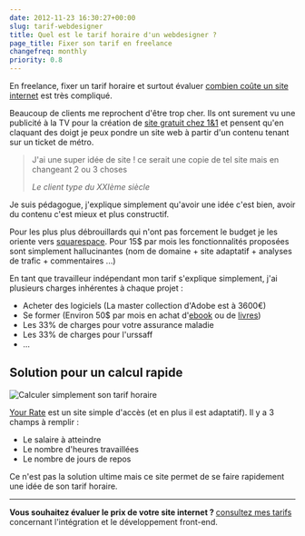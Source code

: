 ```yaml
---
date: 2012-11-23 16:30:27+00:00
slug: tarif-webdesigner
title: Quel est le tarif horaire d'un webdesigner ?
page_title: Fixer son tarif en freelance
changefreq: monthly
priority: 0.8
---
```


En freelance, fixer un tarif horaire et surtout évaluer [combien coûte un site internet](/blog/prix-site-internet.html) est très compliqué.

Beaucoup de clients me reprochent d'être trop cher.
Ils ont surement vu une publicité à la TV pour la création de [site gratuit chez 1&1](http://siteweb.1and1.fr/?linkId=AC:default.ct.tab.mywebsite.business&ucuoId=PUAC:default.WH.FR-20121123110049-DADD8F3DD0360B8DB9330779E136A072.TCpfix146a&ac=OM.FR.FRd13K41345T7073a) et pensent qu'en claquant des doigt je peux pondre un site web à partir d'un contenu tenant sur un ticket de métro.

> J'ai une super idée de site ! ce serait une copie de tel site mais en changeant 2 ou 3 choses
>
> <cite>Le client type du XXIème siècle</cite>

Je suis pédagogue, j'explique simplement qu'avoir une idée c'est bien, avoir du contenu c'est mieux et plus constructif.

Pour les plus plus débrouillards qui n'ont pas forcement le budget je les oriente vers [squarespace](http://www.squarespace.com/). Pour 15$ par mois les fonctionnalités proposées sont simplement hallucinantes (nom de domaine + site adaptatif + analyses de trafic + commentaires ...)

En tant que travailleur indépendant mon tarif s'explique simplement, j'ai plusieurs charges inhérentes à chaque projet :

* Acheter des logiciels  (La master collection d'Adobe est à 3600€)
* Se former (Environ 50$ par mois en achat d'[ebook](http://products.sitepoint.com/) ou de [livres](https://shop.smashingmagazine.com/))
* Les 33% de charges pour votre assurance maladie
* Les 33% de charges pour l'urssaff
* ...


## Solution pour un calcul rapide


![Calculer simplement son tarif horaire](blog/legacy/2012/11/rate.png?raw=true)

[Your Rate](http://www.yourrate.co/) est un site simple d'accès (et en plus il est adaptatif).
Il y a 3 champs à remplir :

* Le salaire à atteindre
* Le nombre d'heures travaillées
* Le nombre de jours de repos


Ce n'est pas la solution ultime mais ce site permet de se faire rapidement une idée de son tarif horaire.

<hr>
<div class="callout">
  <p class="lead">
  <strong>Vous souhaitez évaluer le prix de votre site internet ? </strong>
  <a href="/pricing.html">consultez mes tarifs</a> concernant ​​l'intégration et le développement front-end.
  </p>
</div>
